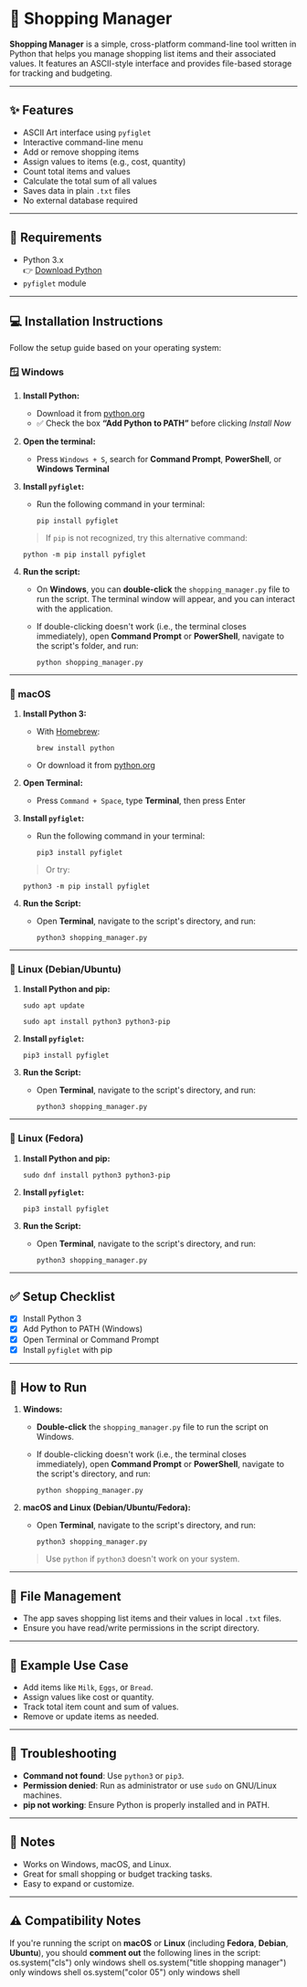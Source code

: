 # 🛒 Shopping Manager

**Shopping Manager** is a simple, cross-platform command-line tool written in Python that helps you manage shopping list items and their associated values. It features an ASCII-style interface and provides file-based storage for tracking and budgeting.

---

## ✨ Features

- ASCII Art interface using `pyfiglet`
- Interactive command-line menu
- Add or remove shopping items
- Assign values to items (e.g., cost, quantity)
- Count total items and values
- Calculate the total sum of all values
- Saves data in plain `.txt` files
- No external database required

---

## 🧰 Requirements

- Python 3.x  
  👉 [Download Python](https://www.python.org/downloads/)
- `pyfiglet` module

---

## 💻 Installation Instructions

Follow the setup guide based on your operating system:

### 🪟 Windows 

1. **Install Python:**
   - Download it from [python.org](https://www.python.org/downloads/)
   - ✅ Check the box **“Add Python to PATH”** before clicking *Install Now*

2. **Open the terminal:**
   - Press `Windows + S`, search for **Command Prompt**, **PowerShell**, or **Windows Terminal**

3. **Install `pyfiglet`:**
   - Run the following command in your terminal:
   
     `pip install pyfiglet`

   > If `pip` is not recognized, try this alternative command:
   
     `python -m pip install pyfiglet`

4. **Run the script:**
   - On **Windows**, you can **double-click** the `shopping_manager.py` file to run the script. The terminal window will appear, and you can interact with the application.
   - If double-clicking doesn't work (i.e., the terminal closes immediately), open **Command Prompt** or **PowerShell**, navigate to the script's folder, and run:

     `python shopping_manager.py`

---

### 🍎 macOS

1. **Install Python 3:**
   - With [Homebrew](https://brew.sh/):

     `brew install python`
   
   - Or download it from [python.org](https://www.python.org/downloads/)

2. **Open Terminal:**
   - Press `Command + Space`, type **Terminal**, then press Enter

3. **Install `pyfiglet`:**
   - Run the following command in your terminal:
   
     `pip3 install pyfiglet`

   > Or try:
   
     `python3 -m pip install pyfiglet`

4. **Run the Script:**
   - Open **Terminal**, navigate to the script's directory, and run:

     `python3 shopping_manager.py`

---

### 🐧 Linux (Debian/Ubuntu)

1. **Install Python and pip:**

   `sudo apt update`

   `sudo apt install python3 python3-pip`

2. **Install `pyfiglet`:**

   `pip3 install pyfiglet`

3. **Run the Script:**
   - Open **Terminal**, navigate to the script's directory, and run:

     `python3 shopping_manager.py`

---

### 🐧 Linux (Fedora)

1. **Install Python and pip:**

   `sudo dnf install python3 python3-pip`

2. **Install `pyfiglet`:**

   `pip3 install pyfiglet`

3. **Run the Script:**
   - Open **Terminal**, navigate to the script's directory, and run:

     `python3 shopping_manager.py`

---

## ✅ Setup Checklist

- [x] Install Python 3
- [x] Add Python to PATH (Windows)
- [x] Open Terminal or Command Prompt
- [x] Install `pyfiglet` with pip

---

## 🚀 How to Run

1. **Windows:**
   - **Double-click** the `shopping_manager.py` file to run the script on Windows.
   - If double-clicking doesn't work (i.e., the terminal closes immediately), open **Command Prompt** or **PowerShell**, navigate to the script's directory, and run:

     `python shopping_manager.py`

2. **macOS and Linux (Debian/Ubuntu/Fedora):**
   - Open **Terminal**, navigate to the script's directory, and run:

     `python3 shopping_manager.py`

   > Use `python` if `python3` doesn't work on your system.

---

## 📂 File Management

- The app saves shopping list items and their values in local `.txt` files.
- Ensure you have read/write permissions in the script directory.

---

## 🧾 Example Use Case

- Add items like `Milk`, `Eggs`, or `Bread`.
- Assign values like cost or quantity.
- Track total item count and sum of values.
- Remove or update items as needed.

---

## 🧰 Troubleshooting

- **Command not found**: Use `python3` or `pip3`.
- **Permission denied**: Run as administrator or use `sudo` on GNU/Linux machines.
- **pip not working**: Ensure Python is properly installed and in PATH.

---

## 📌 Notes

- Works on Windows, macOS, and Linux.
- Great for small shopping or budget tracking tasks.
- Easy to expand or customize.

---

## ⚠️ Compatibility Notes

If you're running the script on **macOS** or **Linux** (including **Fedora**, **Debian**, **Ubuntu**), you should **comment out** the following lines in the script:
os.system("cls") only windows shell 
os.system("title shopping manager") only windows shell 
os.system("color 05") only windows shell 
